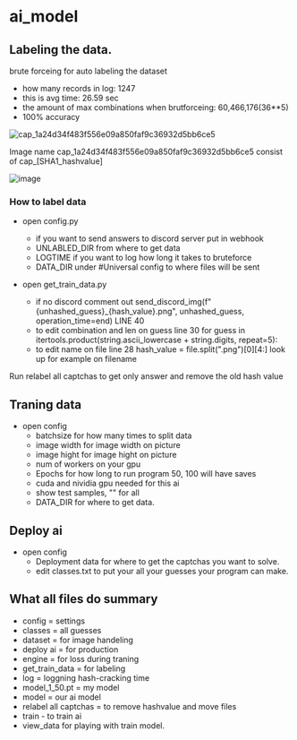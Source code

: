 # ai_model

## Labeling the data.

brute forceing for auto labeling the dataset
* how many records in log: 1247
* this is avg time: 26.59 sec
* the amount of max combinations when brutforceing: 60,466,176(36**5)
* 100% accuracy

![cap_1a24d34f483f556e09a850faf9c36932d5bb6ce5](https://user-images.githubusercontent.com/38280463/208228831-4c6ce442-edb5-464a-b668-1f116d046666.png)

Image name cap_1a24d34f483f556e09a850faf9c36932d5bb6ce5
consist of cap_[SHA1_hashvalue]

![image](https://user-images.githubusercontent.com/38280463/208228974-71212c4a-102e-4ae1-b1c2-e5f1d3f9acee.png)

### How to label data
- open config.py 
  - if you want to send answers to discord server put in webhook
  - UNLABLED_DIR from where to get data
  - LOGTIME if you want to log how long it takes to bruteforce
  - DATA_DIR under #Universal config to where files will be sent

- open get_train_data.py
  - if no discord comment out send_discord_img(f"{unhashed_guess}_{hash_value}.png", unhashed_guess, operation_time=end) LINE 40
  - to edit combination and len on guess line 30 for guess in itertools.product(string.ascii_lowercase + string.digits, repeat=5):
  - to edit name on file line 28 hash_value = file.split(".png")[0][4:] look up for example on filename
  
Run relabel all captchas to get only answer and remove the old hash value

## Traning data
- open config
  - batchsize for how many times to split data
  - image width for image width on picture
  - image hight for image hight on picture
  - num of workers on your gpu
  - Epochs for how long to run program 50, 100 will have saves
  - cuda and nividia gpu needed for this ai
  - show test samples, "" for all
  - DATA_DIR for where to get data.
 
## Deploy ai
- open config
  - Deployment data for where to get the captchas you want to solve.
  - edit classes.txt to put your all your guesses your program can make.
 
## What all files do summary
- config = settings
- classes = all guesses 
- dataset = for image handeling
- deploy ai = for production
- engine = for loss during traning
- get_train_data = for labeling
- log = loggning hash-cracking time
- model_1_50.pt = my model
- model = our ai model
- relabel all captchas = to remove hashvalue and move files
- train - to train ai
- view_data for playing with train model.
